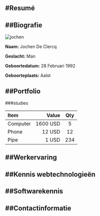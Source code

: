 #Resumé
---------------------------------------------------


##Biografie
---------------------------------------------------

![jochen](http://i.imgur.com/4TjCCK7.jpg "profielfoto")

**Naam:** Jochen De Clercq

**Geslacht:** Man

**Geboortedatum:** 28 Februari 1992

**Geboorteplaats:** Aalst

##Portfolio
---------------------------------------------------
###studies

| Item      |    Value | Qty  |
| :-------- | --------:| :--: |
| Computer  | 1600 USD |  5   |
| Phone     |   12 USD |  12  |
| Pipe      |    1 USD | 234  |





##Werkervaring
---------------------------------------------------

##Kennis webtechnologieën
---------------------------------------------------

##Softwarekennis
---------------------------------------------------

##Contactinformatie
---------------------------------------------------